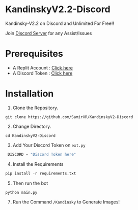 # KandinskyV2.2-Discord

Kandinsky-V2.2 on Discord and Unlimited For Free!!

Join [Discord Server](https://discord.gg/aN4mcx7pga) for any Assist/Issues 


# Prerequisites

- A Replit Account : [Click here](https://replit.com/~)
- A Discord Token  : [Click here](https://discord.com/developers/applications)


# Installation 

1. Clone the Repository.

```pyton
git clone https://github.com/SamirXR/KandinskyV2-Discord
```

2. Change Directory.
   
```pyton
cd KandinskyV2-Discord
```

3. Add Your Discord Token on ``ext.py``
   
```python
 DISCORD = "Discord Token here"
```

4. Install the Requirements

```python
pip install -r requirements.txt
```

5. Then run the bot
```python
python main.py
```

7. Run the Command ```/Kandinsky``` to Generate Images!





